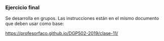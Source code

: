 ### Ejercicio final 

Se desarrolla en grupos. Las instrucciones están en el mismo documento que deben usar como base:

https://profesorfaco.github.io/DGP502-2019/clase-11/
